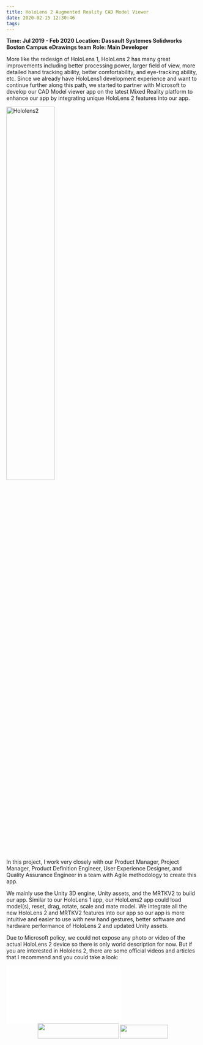 ```yaml
---
title: HoloLens 2 Augmented Reality CAD Model Viewer
date: 2020-02-15 12:30:46
tags:
---
```


**Time: Jul 2019 - Feb 2020**
**Location: Dassault Systemes Solidworks Boston Campus eDrawings team**
**Role: Main Developer**

More like the redesign of HoloLens 1, HoloLens 2 has many great improvements including better processing power, larger field of view, more detailed hand tracking ability, better comfortability, and eye-tracking ability, etc. Since we already have HoloLens1 development experience and want to continue further along this path, we started to partner with Microsoft to develop our CAD Model viewer app on the latest Mixed Reality platform to enhance our app by integrating unique HoloLens 2 features into our app.   

<img src="https://s1.ax1x.com/2020/06/19/Nuohct.jpg" width="50%" height="50%" title="Hololens2" alt="Hololens2"></img>

In this project, I work very closely with our Product Manager, Project Manager, Product Definition Engineer, User Experience Designer, and Quality Assurance Engineer in a team with Agile methodology to create this app.

We mainly use the Unity 3D engine, Unity assets, and the MRTKV2 to build our app. Similar to our HoloLens 1 app, our HoloLens2 app could load model(s), reset, drag, rotate, scale and mate model. We integrate all the new HoloLens 2 and MRTKV2 features into our app so our app is more intuitive and easier to use with new hand gestures, better software and hardware performance of HoloLens 2 and updated Unity assets.

Due to Microsoft policy, we could not expose any photo or video of the actual HoloLens 2 device so there is only world description for now. But if you are interested in Hololens 2, there are some official videos and articles that I recommend and you could take a look:

<iframe src="//player.bilibili.com/player.html?aid=44800875&bvid=BV1ub411h71P&cid=78431085&page=1" scrolling="no" border="0" frameborder="no" framespacing="0" allowfullscreen="true" title="HoloLens 2 Live Demo Video"> </iframe>

<div align="center">
<img src="https://s1.ax1x.com/2020/06/19/NuTgbT.png" width="212px" height="40px"> <img src="https://s1.ax1x.com/2020/06/19/NuTRVU.png" width="125px" height="36px">    
</div>
